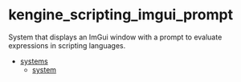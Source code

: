 # kengine_scripting_imgui_prompt

System that displays an ImGui window with a prompt to evaluate expressions in scripting languages.

* [systems](systems)
	* [system](systems/system.md)